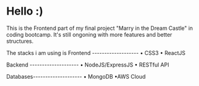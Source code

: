 # Hello :)

This is the Frontend part of my final project "Marry in the Dream Castle" in coding bootcamp.
It's still ongoning with more features and better structures.

The stacks i am using is
Frontend -------------------
• CSS3
• ReactJS 

Backend --------------------
• NodeJS/ExpressJS
• RESTful API

 Databases--------------------
• MongoDB
•AWS Cloud
